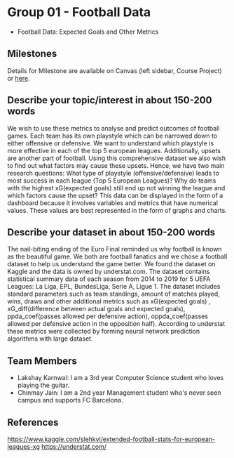 # Group 01 - Football Data

- Football Data: Expected Goals and Other Metrics

## Milestones

Details for Milestone are available on Canvas (left sidebar, Course Project) or [here](https://firas.moosvi.com/courses/data301/project/milestone01.html).

## Describe your topic/interest in about 150-200 words

We wish to use these metrics to analyse and predict outcomes of football games. Each team has its own playstyle which can be narrowed down to either offensive or defensive. We want to understand which playstyle is more effective in each of the top 5 european leagues. Additionally, upsets are another part of football. Using this comprehensive dataset we also wish to find out what factors may cause these upsets. Hence, we have two main research questions: What type of playstyle (offensive/defensive) leads to most success in each league (Top 5 European Leagues)? Why do teams with the highest xG(expected goals) still end up not winning the league and which factors cause the upset? This data can be displayed in the form of a dashboard because it involves variables and metrics that have numerical values. These values are best represented in the form of graphs and charts.

## Describe your dataset in about 150-200 words

The nail-biting ending of the Euro Final reminded us why football is known as the beautiful game. We both are football fanatics and we chose a football dataset to help us understand the game better. We found the dataset on Kaggle and the data is owned by understat.com. The dataset contains statistical summary data of each season from 2014 to 2019 for 5 UEFA Leagues: La Liga, EPL, BundesLiga, Serie A, Ligue 1. The dataset includes standard parameters such as team standings, amount of matches played, wins, draws and other additional metrics such as xG(expected goals) , xG_diff(difference between actual goals and expected goals), ppda_coef(passes allowed per defensive action), oppda_coef(passes allowed per defensive action in the opposition half). According to understat these metrics were collected by forming neural network prediction algorithms with large dataset.

## Team Members

- Lakshay Karnwal: I am a 3rd year Computer Science student who loves playing the guitar.
- Chinmay Jain: I am a 2nd year Management student who's never seen campus and supports FC Barcelona.

## References

https://www.kaggle.com/slehkyi/extended-football-stats-for-european-leagues-xg
https://understat.com/

